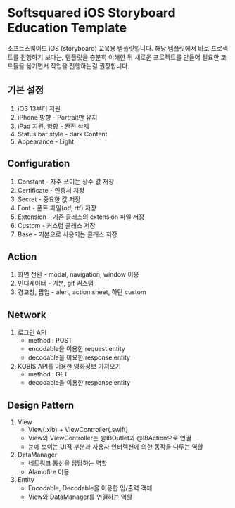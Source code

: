 # Softsquared iOS Storyboard Education Template

소프트스퀘어드 iOS (storyboard) 교육용 템플릿입니다.
해당 템플릿에서 바로 프로젝트를 진행하기 보다는, 템플릿을 충분히 이해한 뒤 새로운 프로젝트를 만들어 필요한 코드들을 옮기면서 작업을 진행하는걸 권장합니다.

## 기본 설정
1. iOS 13부터 지원
2. iPhone 방향 - Portrait만 유지
3. iPad 지원, 방향 - 완전 삭제
4. Status bar style - dark Content
5. Appearance - Light

## Configuration
1. Constant - 자주 쓰이는 상수 값 저장
2. Certificate - 인증서 저장
3. Secret - 중요한 값 저장
4. Font - 폰트 파일(otf, rtf) 저장
5. Extension - 기존 클래스의 extension 파일 저장
6. Custom - 커스텀 클래스 저장
7. Base - 기본으로 사용되는 클래스 저장

## Action
1. 화면 전환 - modal, navigation, window 이용
2. 인디케이터 - 기본, gif 커스텀
3. 경고창, 팝업 - alert, action sheet, 하단 custom

## Network
1. 로그인 API
    - method : POST
    - encodable을 이용한 request entity
    - decodable을 이요한 response entity
2. KOBIS API를 이용한 영화정보 가져오기
    - method : GET
    - decodable을 이용한 response entity

## Design Pattern
1. View
    - View(.xib) + ViewController(.swift)
    - View와 ViewController는 @IBOutlet과 @IBAction으로 연결
    - 눈에 보이는 UI적 부분과 사용자 인터렉션에 의한 동작을 다루는 역할
2. DataManager
    - 네트워크 통신을 담당하는 역할
    - Alamofire 이용
3. Entity
    - Encodable, Decodable을 이용한 입/출력 객체
    - View와 DataManager를 연결하는 역할
